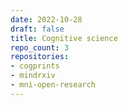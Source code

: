 ```yaml
---
date: 2022-10-28
draft: false
title: Cognitive science
repo_count: 3
repositories:
- cogprints
- mindrxiv
- mni-open-research
---
```



